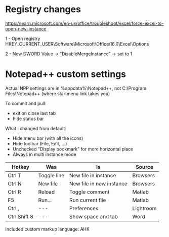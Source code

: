 # Registry changes
https://learn.microsoft.com/en-us/office/troubleshoot/excel/force-excel-to-open-new-instance 

1 - Open registry HKEY_CURRENT_USER\Software\Microsoft\Office\16.0\Excel\Options 

2 - New DWORD Value -> "DisableMergeInstance" -> set to 1

# Notepad++ custom settings

Actual NPP settings are in %appdata%\Notepad++, not C:\Program Files\Notepad++ (where startmenu link takes you)


To commit and pull: 
- exit on close last tab
- hide status bar

What i changed from default:
- Hide menu bar (with all the icons)
- Hide toolbar (File, Edit, ...)
- Unchecked "Display bookmark" for more horizontal place
- Always in multi instance mode

| Hotkey | Was | Is | Source |
| --- | --- | --- | --- |
| Ctrl T	| Toggle line 	| New file in instance	| Browsers
| Ctrl N 	| New file 	| New file in new instance	| Browsers
| Ctrl R	| Reload 	| Toggle comment 	| Matlab
| F5		| Run...	| Run current file	| Matlab
| Ctrl ,	| ---	| Preferences 	| Lightroom
| Ctrl Shift 8	| --- | Show space and tab 	| Word


Included custom markup language: AHK

